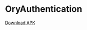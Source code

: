 # OryAuthentication

  [Download APK]([https://drive.google.com/file/d/1rlq8A5DTaKpijHUCEiYB1G9QWRtU0n6C/view?usp=sharing](https://drive.google.com/file/d/1sS57AMta8uxHDQdgBMpLJ4SpD74FplpB/view?usp=sharing)https://drive.google.com/file/d/1sS57AMta8uxHDQdgBMpLJ4SpD74FplpB/view?usp=sharing)
